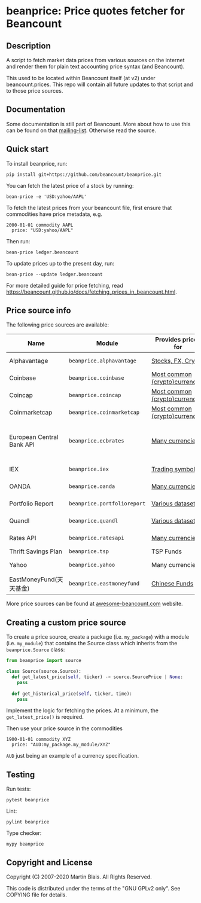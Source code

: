 # beanprice: Price quotes fetcher for Beancount

## Description

A script to fetch market data prices from various sources on the internet
and render them for plain text accounting price syntax (and Beancount).

This used to be located within Beancount itself (at v2) under beancount.prices.
This repo will contain all future updates to that script and to those price
sources.

## Documentation

Some documentation is still part of Beancount. More about how to use this can be
found on that [mailing-list](https://groups.google.com/forum/#!forum/beancount).
Otherwise read the source.

## Quick start

To install beanprice, run:

```shell
pip install git+https://github.com/beancount/beanprice.git
```

You can fetch the latest price of a stock by running:

```shell
bean-price -e 'USD:yahoo/AAPL'
```

To fetch the latest prices from your beancount file, first ensure that commodities have price metadata, e.g.

```
2000-01-01 commodity AAPL
  price: "USD:yahoo/AAPL"
```

Then run:

```shell
bean-price ledger.beancount
```

To update prices up to the present day, run:

```shell
bean-price --update ledger.beancount
```

For more detailed guide for price fetching, read <https://beancount.github.io/docs/fetching_prices_in_beancount.html>.


## Price source info
The following price sources are available:

| Name                      | Module                      | Provides prices for                                                                      | Base currency                                                                                                     | Latest price? | Historical price? |
|---------------------------|-----------------------------|------------------------------------------------------------------------------------------|-------------------------------------------------------------------------------------------------------------------|---------------|-------------------|
| Alphavantage              | `beanprice.alphavantage`    | [Stocks, FX, Crypto](http://alphavantage.co)                                             | Many currencies                                                                                                   | ✓             | ✕                 |
| Coinbase                  | `beanprice.coinbase`        | [Most common (crypto)currencies](https://api.coinbase.com/v2/exchange-rates)             | [Many currencies](https://api.coinbase.com/v2/currencies)                                                         | ✓             | ✓                 |
| Coincap                   | `beanprice.coincap`         | [Most common (crypto)currencies](https://docs.coincap.io)                                | USD                                                                                                               | ✓             | ✓                 |
| Coinmarketcap             | `beanprice.coinmarketcap`   | [Most common (crypto)currencies](https://coinmarketcap.com/api/documentation/v1/)        | Many Currencies                                                                                                   | ✓             | ✕                 |
| European Central Bank API | `beanprice.ecbrates`        | [Many currencies](https://data.ecb.europa.eu/search-results?searchTerm=exchange%20rates) | [Many currencies](https://data.ecb.europa.eu/search-results?searchTerm=exchange%20rates) (Derived from EUR rates) | ✓             | ✓                 |
| IEX                       | `beanprice.iex`             | [Trading symbols](https://iextrading.com/trading/eligible-symbols/)                      | USD                                                                                                               | ✓             | 🚧 (Not yet!)     |
| OANDA                     | `beanprice.oanda`           | [Many currencies](https://developer.oanda.com/exchange-rates-api/v1/currencies/)         | [Many currencies](https://developer.oanda.com/exchange-rates-api/v1/currencies/)                                  | ✓             | ✓                 |
| Portfolio Report          | `beanprice.portfolioreport` | [Various datasets](https://www.portfolio-report.net/search)                              | Many Currencies                                                                                                   | ✓             | ✓                 |
| Quandl                    | `beanprice.quandl`          | [Various datasets](https://www.quandl.com/search)                                        | [Various datasets](https://www.quandl.com/search)                                                                 | ✓             | ✓                 |
| Rates API                 | `beanprice.ratesapi`        | [Many currencies](https://api.exchangerate.host/symbols)                                 | [Many currencies](https://api.exchangerate.host/symbols)                                                          | ✓             | ✓                 |
| Thrift Savings Plan       | `beanprice.tsp`             | TSP Funds                                                                                | USD                                                                                                               | ✓             | ✓                 |
| Yahoo                     | `beanprice.yahoo`           | Many currencies                                                                          | Many currencies                                                                                                   | ✓             | ✓                 |
| EastMoneyFund(天天基金)       | `beanprice.eastmoneyfund`   | [Chinese Funds](http://fund.eastmoney.com/js/fundcode_search.js)                         | CNY                                                                                                               | ✓             | ✓                 |


More price sources can be found at [awesome-beancount.com](https://awesome-beancount.com/#price-sources) website.

## Creating a custom price source

To create a price source, create a package (i.e. `my_package`) with a module (i.e. `my_module`) that contains the Source class which inherits from the `beanprice.Source` class:

```python
from beanprice import source

class Source(source.Source):
  def get_latest_price(self, ticker) -> source.SourcePrice | None:
    pass
  
  def get_historical_price(self, ticker, time):
    pass
```
Implement the logic for fetching the prices. At a minimum, the `get_latest_price()` is required.

Then use your price source in the commodities

```beancount
1900-01-01 commodity XYZ
  price: "AUD:my_package.my_module/XYZ"
```
`AUD` just being an example of a currency specification.

## Testing

Run tests:

```
pytest beanprice
```

Lint:

```
pylint beanprice
```

Type checker:

```
mypy beanprice
```

## Copyright and License

Copyright (C) 2007-2020  Martin Blais.  All Rights Reserved.

This code is distributed under the terms of the "GNU GPLv2 only".
See COPYING file for details.
